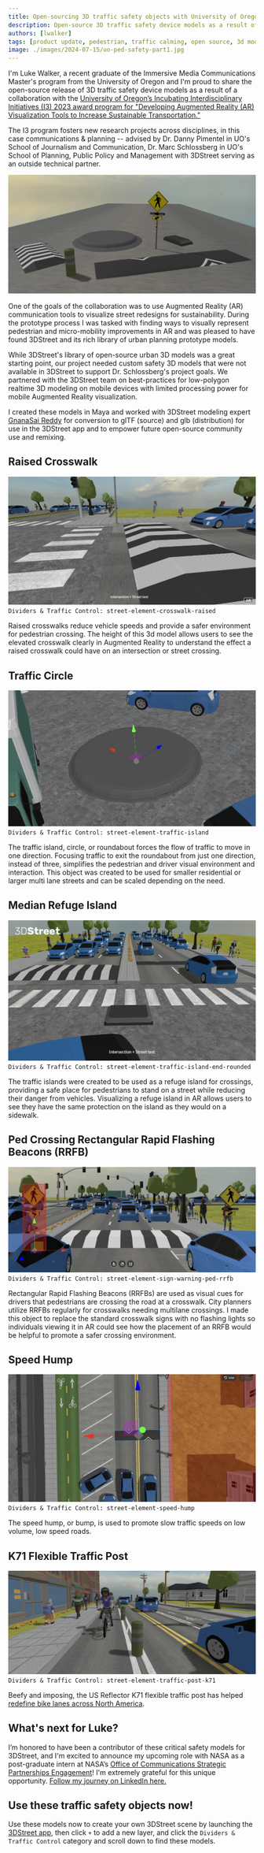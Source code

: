 ```yaml
---
title: Open-sourcing 3D traffic safety objects with University of Oregon I3 Program
description: Open-source 3D traffic safety device models as a result of a collaboration with the [University of Oregon’s Incubating Interdisciplinary Initiatives (I3) 2023 award program
authors: [lwalker]
tags: [product update, pedestrian, traffic calming, open source, 3d models]
image: ./images/2024-07-15/uo-ped-safety-part1.jpg
---
```


I'm Luke Walker, a recent graduate of the Immersive Media Communications Master's program from the University of Oregon and I'm proud to share the open-source release of 3D traffic safety device models as a result of a collaboration with the [University of Oregon’s Incubating Interdisciplinary Initiatives (I3) 2023 award program for "Developing Augmented Reality (AR) Visualization Tools to Increase Sustainable Transportation."](https://environment.uoregon.edu/latest-i3-seed-funding-cycle-supports-new-projects-city-planning-and-immersive-science)

The I3 program fosters new research projects across disciplines, in this case communications & planning -- advised by Dr. Danny Pimentel in UO's School of Journalism and Communication, Dr. Marc Schlossberg in UO's School of Planning, Public Policy and Management with 3DStreet serving as an outside technical partner.

![](./images/2024-07-15/uo-ped-safety-part1.jpg)

<!-- truncate -->

One of the goals of the collaboration was to use Augmented Reality (AR) communication tools to visualize street redesigns for sustainability. During the prototype process I was tasked with finding ways to visually represent pedestrian and micro-mobility improvements in AR and was pleased to have found 3DStreet and its rich library of urban planning prototype models.

While 3DStreet's library of open-source urban 3D models was a great starting point, our project needed custom safety 3D models that were not available in 3DStreet to support Dr. Schlossberg's project goals. We partnered with the 3DStreet team on best-practices for low-polygon realtime 3D modeling on mobile devices with limited processing power for mobile Augmented Reality visualization. 

I created these models in Maya and worked with 3DStreet modeling expert [GnanaSai Reddy](https://www.upwork.com/freelancers/~0121c5733ab653a5c6) for conversion to glTF (source) and glb (distribution) for use in the 3DStreet app and to empower future open-source community use and remixing. 

## Raised Crosswalk
![](./images/2024-07-15/raised-crosswalk.jpg)
`Dividers & Traffic Control: street-element-crosswalk-raised`

Raised crosswalks reduce vehicle speeds and provide a safer environment for pedestrian crossing. The height of this 3d model allows users to see the elevated crosswalk clearly in Augmented Reality to understand the effect a raised crosswalk could have on an intersection or street crossing.

## Traffic Circle
![](./images/2024-07-15/traffic-circle.jpg)
`Dividers & Traffic Control: street-element-traffic-island`

The traffic island, circle, or roundabout forces the flow of traffic to move in one direction. Focusing traffic to exit the roundabout from just one direction, instead of three, simplifies the pedestrian and driver visual environment and interaction. This object was created to be used for smaller residential or larger multi lane streets and can be scaled depending on the need.

## Median Refuge Island
![](./images/2024-07-15/ped-median-refuge-island.jpeg)
`Dividers & Traffic Control: street-element-traffic-island-end-rounded`

The traffic islands were created to be used as a refuge island for crossings, providing a safe place for pedestrians to stand on a street while reducing their danger from vehicles. Visualizing a refuge island in AR allows users to see they have the same protection on the island as they would on a sidewalk.

## Ped Crossing Rectangular Rapid Flashing Beacons (RRFB)
![](./images/2024-07-15/rrfb-midblock-raised.jpg)
`Dividers & Traffic Control: street-element-sign-warning-ped-rrfb`

Rectangular Rapid Flashing Beacons (RRFBs) are used as visual cues for drivers that pedestrians are crossing the road at a crosswalk. City planners utilize RRFBs regularly for crosswalks needing multilane crossings. I made this object to replace the standard crosswalk signs with no flashing lights so individuals viewing it in AR could see how the placement of an RRFB would be helpful to promote a safer crossing environment. 

## Speed Hump
![](./images/2024-07-15/speed-hump.jpeg)
`Dividers & Traffic Control: street-element-speed-hump`

The speed hump, or bump, is used to promote slow traffic speeds on low volume, low speed roads.

## K71 Flexible Traffic Post
![](./images/2024-07-15/k71.jpg)
`Dividers & Traffic Control: street-element-traffic-post-k71`

Beefy and imposing, the US Reflector K71 flexible traffic post has helped [redefine bike lanes across North America](https://www.usreflector.com/product/k71-flexible-traffic-post/).

## What's next for Luke?
I’m honored to have been a contributor of these critical safety models for 3DStreet, and I'm excited to announce my upcoming
role with NASA as a post-graduate intern at NASA’s [Office of Communications Strategic Partnerships Engagement](https://www.nasa.gov/nasa-brand-center/strategic-partnerships/)! I'm extremely grateful for this unique opportunity. [Follow my journey on LinkedIn here.](https://www.linkedin.com/in/luke-walker-439b78119/)

## Use these traffic safety objects now!
Use these models now to create your own 3DStreet scene by launching the [3DStreet app](https://3dstreet.app/), then click `+` to add a new layer, and click the `Dividers & Traffic Control` category and scroll down to find these models.